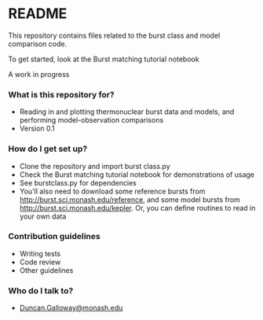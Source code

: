 # README #

This repository contains files related to the burst class and model comparison code.

To get started, look at the Burst matching tutorial notebook

A work in progress

### What is this repository for? ###

* Reading in and plotting thermonuclear burst data and models, and performing model-observation comparisons
* Version 0.1

### How do I get set up? ###

* Clone the repository and import burst class.py
* Check the Burst matching tutorial notebook for demonstrations of usage
* See burstclass.py for dependencies
* You'll also need to download some reference bursts from http://burst.sci.monash.edu/reference, and some model bursts from http://burst.sci.monash.edu/kepler. Or, you can define routines to read in your own data

### Contribution guidelines ###

* Writing tests
* Code review
* Other guidelines

### Who do I talk to? ###

* Duncan.Galloway@monash.edu